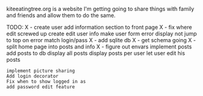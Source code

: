 kiteeatingtree.org is a website I'm getting going to share
things with family and friends and allow them to do the same.

TODO:
    X - create user
    add information section to front page
    X - fix where edit screwed up create
    edit user info
    make user form error display not jump to top on error
    match login/pass
    X - add sqlite db
    X - get schema going
    X - split home page into posts and info
    X - figure out envars
    implement posts
    add posts to db
    display all posts
    display posts per user
    let user edit his posts

    implement picture sharing
    Add login decorator
    Fix when to show logged in as
    add password edit feature
    
